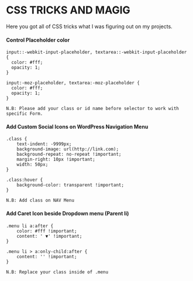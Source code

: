 # CSS TRICKS AND MAGIG
Here you got all of CSS tricks what I was figuring out on my projects.

#### Control Placeholder color
	input::-webkit-input-placeholder, textarea::-webkit-input-placeholder {
	  color: #fff;
	  opacity: 1;
	}

	input:-moz-placeholder, textarea:-moz-placeholder {
	  color: #fff;
	  opacity: 1;
	}

	N.B: Please add your class or id name before selector to work with specific Form.

#### Add Custom Social Icons on WordPress Navigation Menu
	.class {
		text-indent: -9999px;
		background-image: url(http://link.com);
		background-repeat: no-repeat !important;
		margin-right: 10px !important;
		width: 50px;
	}

	.class:hover {
		background-color: transparent !important;
	}

	N.B: Add class on NAV Menu

#### Add Caret Icon beside Dropdown menu (Parent li)
	.menu li a:after {
		color: #fff !important;
		content: ' ▼' !important;
	}

	.menu li > a:only-child:after {
		content: '' !important;
	}

	N.B: Replace your class inside of .menu 
